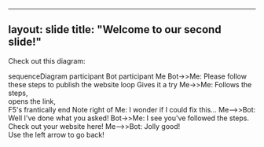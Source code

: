 <script src="https://cdn.jsdelivr.net/npm/mermaid/dist/mermaid.min.js"></script>
<script>mermaid.initialize({startOnLoad:true});</script>
---
layout: slide
title: "Welcome to our second slide!"
---
Check out this diagram:
<div class="mermaid">
sequenceDiagram
    participant Bot
    participant Me
    Bot->>Me: Please follow these steps to publish the website
    loop Gives it a try
        Me->>Me: Follows the steps,<br/>opens the link,<br/>F5's frantically
    end
    Note right of Me: I wonder if I could fix this...
    Me-->>Bot: Well I've done what you asked!
    Bot->>Me: I see you've followed the steps. Check out your website here!
    Me-->>Bot: Jolly good!
</div>
Use the left arrow to go back!